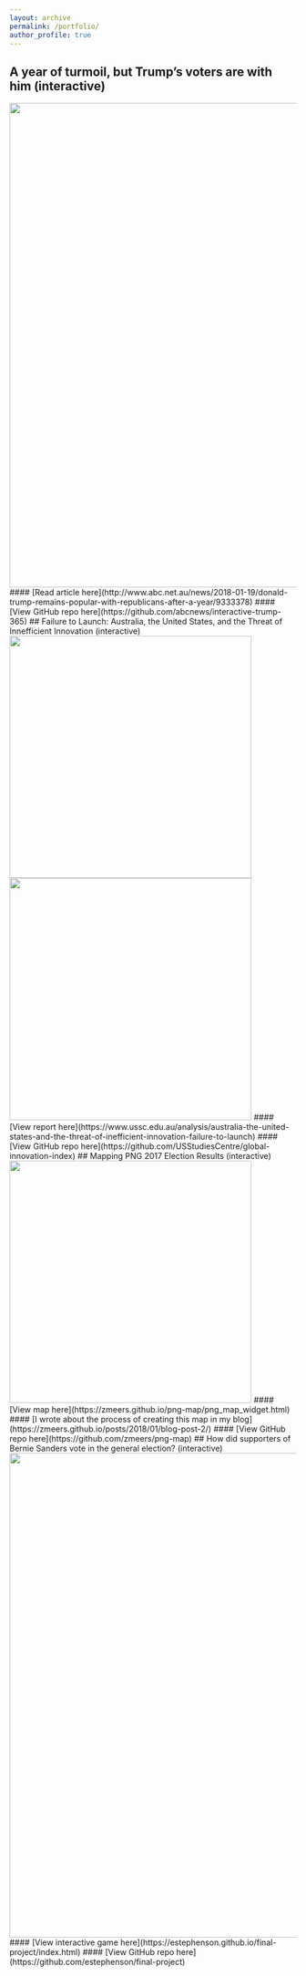 ```yaml
---
layout: archive
permalink: /portfolio/
author_profile: true
---
```



## A year of turmoil, but Trump’s voters are with him (interactive)
<img src="https://zmeers.github.io/images/trump-365.gif" width="850"/> 
#### [Read article here](http://www.abc.net.au/news/2018-01-19/donald-trump-remains-popular-with-republicans-after-a-year/9333378)
#### [View GitHub repo here](https://github.com/abcnews/interactive-trump-365)
## Failure to Launch: Australia, the United States, and the Threat of Innefficient Innovation (interactive)
<img src="https://zmeers.github.io/images/graph-final.gif" width="425"/> <img src="https://zmeers.github.io/images/maps-final.gif" width="425"/>
#### [View report here](https://www.ussc.edu.au/analysis/australia-the-united-states-and-the-threat-of-inefficient-innovation-failure-to-launch)
#### [View GitHub repo here](https://github.com/USStudiesCentre/global-innovation-index)
## Mapping PNG 2017 Election Results (interactive)
<img src="https://zmeers.github.io/images/png_map.png" width="425"/>
#### [View map here](https://zmeers.github.io/png-map/png_map_widget.html)
#### [I wrote about the process of creating this map in my blog](https://zmeers.github.io/posts/2018/01/blog-post-2/)
#### [View GitHub repo here](https://github.com/zmeers/png-map)
## How did supporters of Bernie Sanders vote in the general election? (interactive)
<img src="https://zmeers.github.io/images/berniesanders.gif" width="850"/> 
#### [View interactive game here](https://estephenson.github.io/final-project/index.html)
#### [View GitHub repo here](https://github.com/estephenson/final-project)
<!---
## Mapping Macleish Field Station (interactive)
<img src="https://zmeers.github.io/images/macleish.png" width="425"/>
#### [View report here](https://zmeers.github.io/SDS192-Mini-Project-4/MP4.html)
#### [View GitHub repo here](https://github.com/zmeers/SDS192-Mini-Project-4)--->
